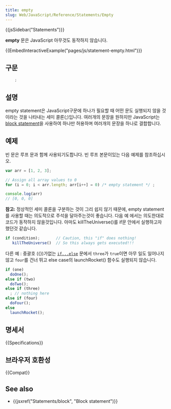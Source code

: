 ```yaml
---
title: empty
slug: Web/JavaScript/Reference/Statements/Empty
---
```


{{jsSidebar("Statements")}}

**empty** 문은 JavaScript 아무것도 동작하지 않습니다.

{{EmbedInteractiveExample("pages/js/statement-empty.html")}}

## 구문

```js
    ;
```

## 설명

empty statement은 JavaScript구문에 하나가 필요할 때 어떤 문도 실행되지 않을 것이라는 것을 나타내는 세미 콜론(;)입니다. 여러개의 문장을 원하지만 JavaScript는 [block statement](/ko/docs/Web/JavaScript/Reference/Statements/block)을 사용하여 하나만 허용하며 여러개의 문장을 하나로 결합합니다.

## 예제

빈 문은 루프 문과 함께 사용되기도합니다. 빈 루프 본문이있는 다음 예제를 참조하십시오.

```js
var arr = [1, 2, 3];

// Assign all array values to 0
for (i = 0; i < arr.length; arr[i++] = 0) /* empty statement */ ;

console.log(arr)
// [0, 0, 0]
```

**참고:** 정상적인 세미 콜론을 구분하는 것이 그리 쉽지 않기 때문에, empty statement를 사용할 때는 의도적으로 주석을 달아주는것이 좋습니다. 다음 예 에서는 의도한대로 코드가 동작하지 않을것입니다. 아마도 killTheUniverse()를 if문 안에서 실행하고자 했던것 같습니다.

```js
if (condition);       // Caution, this "if" does nothing!
   killTheUniverse()  // So this always gets executed!!!
```

다른 예 : 중괄호 ({})가없는 [`if...else`](/ko/docs/Web/JavaScript/Reference/Statements/if...else) 문에서 `three`가 `true`이면 아무 일도 일어나지 않고 `four`를 건너 뛰고 else case의 launchRocket() 함수도 실행되지 않습니다.

```js
if (one)
  doOne();
else if (two)
  doTwo();
else if (three)
  ; // nothing here
else if (four)
  doFour();
else
  launchRocket();
```

## 명세서

{{Specifications}}

## 브라우저 호환성

{{Compat}}

## See also

- {{jsxref("Statements/block", "Block statement")}}
